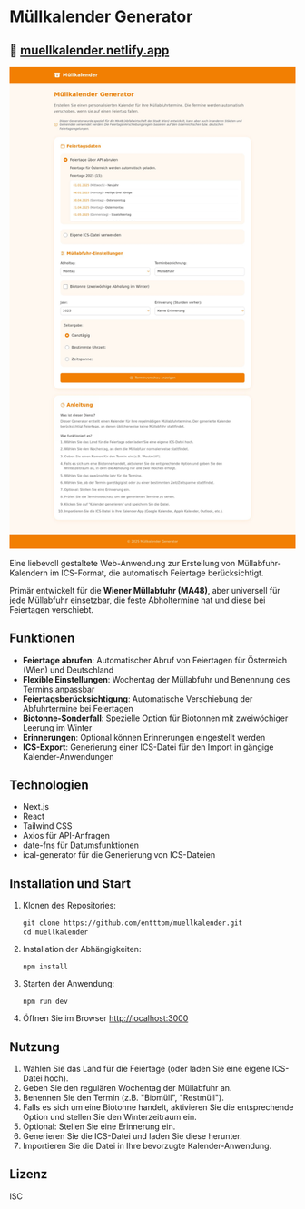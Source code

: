 # Müllkalender Generator

## 🔗 [muellkalender.netlify.app](https://muellkalender.netlify.app)

![Müllkalender App Screenshot](./muellkalender_netlify_app.jpg)

Eine liebevoll gestaltete Web-Anwendung zur Erstellung von Müllabfuhr-Kalendern im ICS-Format, die automatisch Feiertage berücksichtigt.

Primär entwickelt für die **Wiener Müllabfuhr (MA48)**, aber universell für jede Müllabfuhr einsetzbar, die feste Abholtermine hat und diese bei Feiertagen verschiebt.

## Funktionen

- **Feiertage abrufen**: Automatischer Abruf von Feiertagen für Österreich (Wien) und Deutschland
- **Flexible Einstellungen**: Wochentag der Müllabfuhr und Benennung des Termins anpassbar
- **Feiertagsberücksichtigung**: Automatische Verschiebung der Abfuhrtermine bei Feiertagen
- **Biotonne-Sonderfall**: Spezielle Option für Biotonnen mit zweiwöchiger Leerung im Winter
- **Erinnerungen**: Optional können Erinnerungen eingestellt werden
- **ICS-Export**: Generierung einer ICS-Datei für den Import in gängige Kalender-Anwendungen

## Technologien

- Next.js
- React
- Tailwind CSS
- Axios für API-Anfragen
- date-fns für Datumsfunktionen
- ical-generator für die Generierung von ICS-Dateien

## Installation und Start

1. Klonen des Repositories:
   ```
   git clone https://github.com/entttom/muellkalender.git
   cd muellkalender
   ```

2. Installation der Abhängigkeiten:
   ```
   npm install
   ```

3. Starten der Anwendung:
   ```
   npm run dev
   ```

4. Öffnen Sie im Browser [http://localhost:3000](http://localhost:3000)

## Nutzung

1. Wählen Sie das Land für die Feiertage (oder laden Sie eine eigene ICS-Datei hoch).
2. Geben Sie den regulären Wochentag der Müllabfuhr an.
3. Benennen Sie den Termin (z.B. "Biomüll", "Restmüll").
4. Falls es sich um eine Biotonne handelt, aktivieren Sie die entsprechende Option und stellen Sie den Winterzeitraum ein.
5. Optional: Stellen Sie eine Erinnerung ein.
6. Generieren Sie die ICS-Datei und laden Sie diese herunter.
7. Importieren Sie die Datei in Ihre bevorzugte Kalender-Anwendung.

## Lizenz

ISC